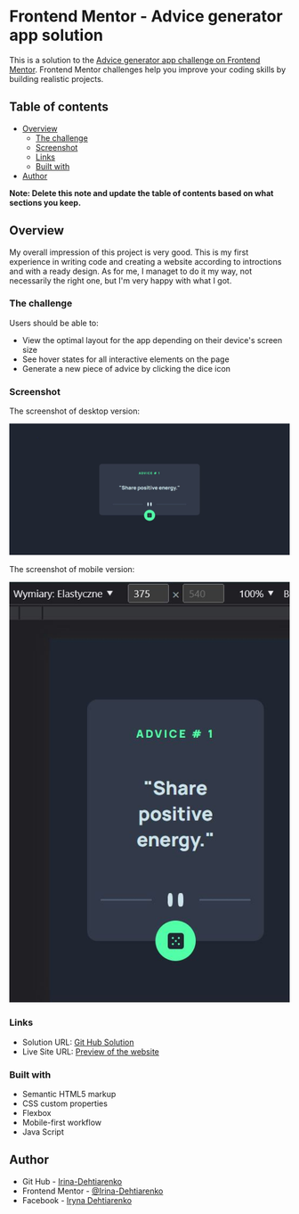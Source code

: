 # Frontend Mentor - Advice generator app solution

This is a solution to the [Advice generator app challenge on Frontend Mentor](https://www.frontendmentor.io/challenges/advice-generator-app-QdUG-13db). Frontend Mentor challenges help you improve your coding skills by building realistic projects.

## Table of contents

- [Overview](#overview)
  - [The challenge](#the-challenge)
  - [Screenshot](#screenshot)
  - [Links](#links)
  - [Built with](#built-with)
- [Author](#author)

**Note: Delete this note and update the table of contents based on what sections you keep.**

## Overview

My overall impression of this project is very good. This is my first experience in writing code and creating a website according to introctions and with a ready design. As for me, I managet to do it my way, not necessarily the right one, but I'm very happy with what I got.

### The challenge

Users should be able to:

- View the optimal layout for the app depending on their device's screen size
- See hover states for all interactive elements on the page
- Generate a new piece of advice by clicking the dice icon

### Screenshot

The screenshot of desktop version:

![](./images/screenshot_desktop.JPG)

The screenshot of mobile version:

![](./images/screenshot_mobile.JPG)

### Links

- Solution URL: [Git Hub Solution](https://github.com/Irina-Dehtiarenko/advice_generator_from_frontentmentor)
- Live Site URL: [Preview of the website](https://irina-dehtiarenko.github.io/advice_generator_from_frontentmentor/)

### Built with

- Semantic HTML5 markup
- CSS custom properties
- Flexbox
- Mobile-first workflow
- Java Script

## Author

- Git Hub - [Irina-Dehtiarenko](https://github.com/Irina-Dehtiarenko)
- Frontend Mentor - [@Irina-Dehtiarenko](https://www.frontendmentor.io/profile/Irina-Dehtiarenko)
- Facebook - [Iryna Dehtiarenko](https://www.facebook.com/profile.php?id=100009410450333)
